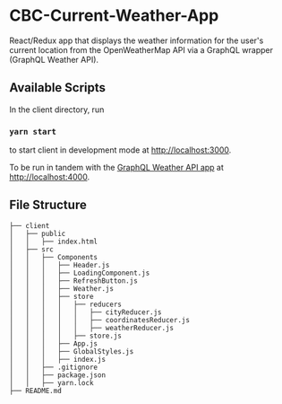 # CBC-Current-Weather-App
React/Redux app that displays the weather information for the user's current location from the OpenWeatherMap API via a GraphQL wrapper (GraphQL Weather API). 

## Available Scripts

In the client directory, run 

### `yarn start`

to start client in development mode at [http://localhost:3000](http://localhost:3000).

To be run in tandem with the [GraphQL Weather API app](https://github.com/konstantinmuenster/graphql-weather-api) at [http://localhost:4000](http://localhost:4000).


## File Structure

```
├── client
│   ├── public
│   │   ├── index.html
│   ├── src
│   │   ├── Components
│   │   │   ├── Header.js
│   │   │   ├── LoadingComponent.js
│   │   │   ├── RefreshButton.js
│   │   │   ├── Weather.js
│   │   │   ├── store
│   │   │   │   ├── reducers
│   │   │   │   │   ├── cityReducer.js
│   │   │   │   │   ├── coordinatesReducer.js
│   │   │   │   │   ├── weatherReducer.js
│   │   │   │   ├── store.js
│   │   │   ├── App.js
│   │   │   ├── GlobalStyles.js
│   │   │   ├── index.js
│   │   ├── .gitignore
│   │   ├── package.json
│   │   ├── yarn.lock
├── README.md
```

